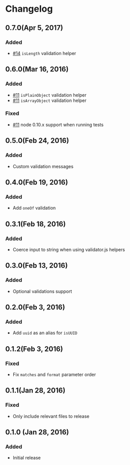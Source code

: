 # Changelog

## 0.7.0(Apr 5, 2017)
### Added
- [#14](https://github.com/nettofarah/property-validator/pull/14) `isLength` validation helper

## 0.6.0(Mar 16, 2016)
### Added
- [#11](https://github.com/nettofarah/property-validator/pull/11) `isPlainObject` validation helper
- [#11](https://github.com/nettofarah/property-validator/pull/11) `isArrayObject` validation helper

### Fixed
- [#11](https://github.com/nettofarah/property-validator/pull/11) node 0.10.x support when running tests

## 0.5.0(Feb 24, 2016)
### Added
- Custom validation messages

## 0.4.0(Feb 19, 2016)
### Added
- Add `oneOf` validation

## 0.3.1(Feb 18, 2016)
### Added
- Coerce input to string when using validator.js helpers

## 0.3.0(Feb 13, 2016)
### Added
- Optional validations support

## 0.2.0(Feb 3, 2016)
### Added
- Add `uuid` as an alias for `isUUID`

## 0.1.2(Feb 3, 2016)
### Fixed
- Fix `matches` and `format` parameter order

## 0.1.1(Jan 28, 2016)
### Fixed
- Only include relevant files to release

## 0.1.0 (Jan 28, 2016)
### Added
- Initial release
